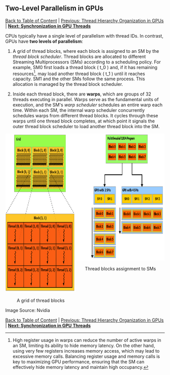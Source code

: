 ## Two-Level Parallelism in GPUs
[Back to Table of Content](../../Readme.md) | [Previous: Thread Hierarchy Organization in GPUs](5.GPU_Thread_Hierarchy.md) | **[Next: Synchronization in GPU Threads](7.synchronization.md)**

CPUs typically have a single level of parallelism with thread IDs. In contrast, GPUs have **two levels of parallelism**:

1. A grid of thread blocks, where each block is assigned to an SM by the *thread block scheduler*. Thread blocks are allocated to different Streaming Multiprocessors (SMs) according to a scheduling policy. For example, SM0 first loads a thread block \( t_0 \) and, if it has remaining resources[^1], may load another thread block \( t_1 \) until it reaches capacity. SM1 and the other SMs follow the same process. This allocation is managed by the thread block scheduler.

2. Inside each thread block, there are **warps**, which are groups of 32 threads executing in parallel. Warps serve as the fundamental units of execution, and the SM's *warp scheduler* schedules an entire warp each time. Within each SM, the internal warp scheduler concurrently schedules warps from different thread blocks. It cycles through these warps until one thread block completes, at which point it signals the outer thread block scheduler to load another thread block into the SM.

[^1]: High register usage in warps can reduce the number of active warps in an SM, limiting its ability to hide memory latency. On the other hand, using very few registers increases memory access, which may lead to excessive memory calls. Balancing register usage and memory calls is key to maximizing GPU performance, ensuring that the SM can effectively hide memory latency and maintain high occupancy.

<div style="display: flex; justify-content: space-around;">
    <div style="text-align: center;">
        <img src="./imgs/2-level-par.png" alt="Efficiency Comparison 1" style="width: 400px; height: 500px;">
        <p>A grid of thread blocks</p>
    </div>
    <div style="text-align: center;">
        <img src="./imgs/tb-sm-assignment.png" alt="Efficiency Comparison 2" style="width: 500px; height: 400px;">
        <p>Thread blocks assignment to SMs</p>
    </div>
</div>
Image Source: Nvidia 

[Back to Table of Content](../../Readme.md) | [Previous: Thread Hierarchy Organization in GPUs](5.GPU_Thread_Hierarchy.md) | **[Next: Synchronization in GPU Threads](7.synchronization.md)**

